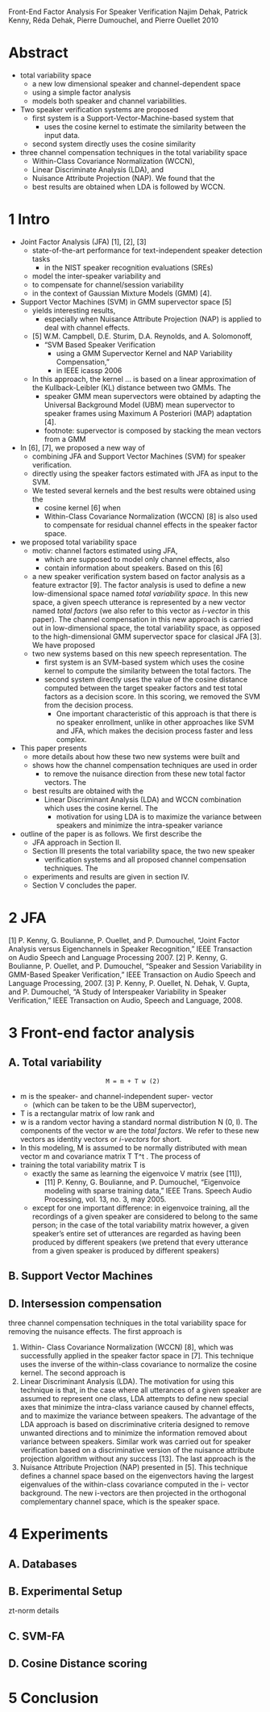 Front-End Factor Analysis For Speaker Verification
Najim Dehak, Patrick Kenny, Réda Dehak, Pierre Dumouchel, and Pierre Ouellet
2010

# Abstract

* total variability space
  * a new low dimensional speaker and channel-dependent space
  * using a simple factor analysis
  * models both speaker and channel variabilities.  
* Two speaker verification systems are proposed 
  * first system is a Support-Vector-Machine-based system that 
    * uses the cosine kernel to estimate the similarity between the input data.
  * second system directly uses the cosine similarity 
* three channel compensation techniques in the total variability space
  * Within-Class Covariance Normalization (WCCN), 
  * Linear Discriminate Analysis (LDA), and 
  * Nuisance Attribute Projection (NAP).  We found that the
  * best results are obtained when LDA is followed by WCCN.

# 1 Intro

* Joint Factor Analysis (JFA) [1], [2], [3]
  * state-of-the-art performance for text-independent speaker detection tasks
    * in the NIST speaker recognition evaluations (SREs)
  * model the inter-speaker variability and 
  * to compensate for channel/session variability 
  * in the context of Gaussian Mixture Models (GMM) [4].
* Support Vector Machines (SVM) in GMM supervector space [5] 
  * yields interesting results, 
    * especially when Nuisance Attribute Projection (NAP) is applied 
      to deal with channel effects.
  * [5] W.M. Campbell, D.E. Sturim, D.A. Reynolds, and A. Solomonoff,
    * “SVM Based Speaker Verification 
      * using a GMM Supervector Kernel and NAP Variability Compensation,” 
      * in IEEE icassp 2006
  * In this approach, the kernel ... is based on a linear approximation of
    the Kullback-Leibler (KL) distance between two GMMs. The 
    * speaker GMM mean supervectors were obtained by adapting the Universal
      Background Model (UBM) mean supervector to speaker frames using Maximum
      A Posteriori (MAP) adaptation [4].
    * footnote: supervector is composed by stacking the mean vectors from a
      GMM
* In [6], [7], we proposed a new way of 
  * combining JFA and Support Vector Machines (SVM) for speaker verification. 
  * directly using the speaker factors estimated with JFA as input to the SVM.
  * We tested several kernels and the best results were obtained using the
    * cosine kernel [6] when 
    * Within-Class Covariance Normalization (WCCN) [8] is also used to
      compensate for residual channel effects in the speaker factor space.
* we proposed total variability space
  * motiv: channel factors estimated using JFA, 
    * which are supposed to model only channel effects, also 
    * contain information about speakers. Based on this [6]
  * a new speaker verification system based on factor analysis as
    a feature extractor [9].  The factor analysis is used to define a new
    low-dimensional space named _total variability space_. In this new space,
    a given speech utterance is represented by a new vector named _total
    factors_ (we also refer to this vector as _i-vector_ in this paper).  The
    channel compensation in this new approach is carried out in
    low-dimensional space, the total variability space, as opposed to the
    high-dimensional GMM supervector space for clasical JFA [3]. We have
    proposed 
  * two new systems based on this new speech representation. The 
    * first system is an SVM-based system which uses the cosine kernel to
      compute the similarity between the total factors. The 
    * second system directly uses the value of the cosine distance computed
      between the target speaker factors and test total factors as a decision
      score. In this scoring, we removed the SVM from the decision process.
      * One important characteristic of this approach is that there is no
        speaker enrollment, unlike in other approaches like SVM and JFA, which
        makes the decision process faster and less complex. 
* This paper presents 
  * more details about how these two new systems were built and 
  * shows how the channel compensation techniques are used in order 
    * to remove the nuisance direction from these new total factor vectors. The
  * best results are obtained with the 
    * Linear Discriminant Analysis (LDA) and WCCN combination which uses the
      cosine kernel. The 
      * motivation for using LDA is to maximize the variance between speakers
        and minimize the intra-speaker variance
* outline of the paper is as follows. We first describe the
  * JFA approach in Section II. 
  * Section III presents the total variability space, the two new speaker
    * verification systems and all proposed channel compensation techniques. The 
  * experiments and results are given in section IV. 
  * Section V concludes the paper.

# 2 JFA

[1] P. Kenny, G. Boulianne, P. Ouellet, and P. Dumouchel, 
  “Joint Factor Analysis versus Eigenchannels in Speaker Recognition,” 
  IEEE Transaction on Audio Speech and Language Processing 2007.
[2] P. Kenny, G. Boulianne, P. Ouellet, and P. Dumouchel, 
  “Speaker and Session Variability in GMM-Based Speaker Verification,” 
  IEEE Transaction on Audio Speech and Language Processing,  2007.
[3] P. Kenny, P. Ouellet, N. Dehak, V. Gupta, and P. Dumouchel, 
  “A Study of Interspeaker Variability in Speaker Verification,” 
  IEEE Transaction on Audio, Speech and Language, 2008.

# 3 Front-end factor analysis

## A. Total variability

                               M = m + T w (2)

* m is the speaker- and channel-independent super- vector 
  * (which can be taken to be the UBM supervector), 
* T is a rectangular matrix of low rank and 
* w is a random vector having a standard normal distribution N (0, I). The
  components of the vector w are the _total factors_. We refer to these new
  vectors as identity vectors or _i-vectors_ for short.  
* In this modeling, M is assumed to be normally distributed with mean vector m
  and covariance matrix T T^t . The process of 
* training the total variability matrix T is 
  * exactly the same as learning the
  eigenvoice V matrix (see [11]), 
    * [11] P. Kenny, G. Boulianne, and P. Dumouchel, 
      “Eigenvoice modeling with sparse training data,” 
      IEEE Trans. Speech Audio Processing, vol. 13, no. 3, may 2005.
  * except for one important difference: in eigenvoice training, all the
    recordings of a given speaker are considered to belong to the same person;
    in the case of the total variability matrix however, a given speaker’s
    entire set of utterances are regarded as having been produced by different
    speakers (we pretend that every utterance from a given speaker is produced
    by different speakers)

## B. Support Vector Machines
## D. Intersession compensation

three channel compensation techniques in the total variability space for
removing the nuisance effects. The first approach is 

1. Within- Class Covariance Normalization (WCCN) [8], which was successfully
   applied in the speaker factor space in [7]. This technique uses the inverse
   of the within-class covariance to normalize the cosine kernel. The second
   approach is 
2. Linear Discriminant Analysis (LDA). The motivation for using this technique
   is that, in the case where all utterances of a given speaker are assumed to
   represent one class, LDA attempts to define new special axes that minimize
   the intra-class variance caused by channel effects, and to maximize the
   variance between speakers. The advantage of the LDA approach is based on
   discriminative criteria designed to remove unwanted directions and to
   minimize the information removed about variance between speakers.  Similar
   work was carried out for speaker verification based on a discriminative
   version of the nuisance attribute projection algorithm without any success
   [13]. The last approach is the 
3. Nuisance Attribute Projection (NAP) presented in [5]. This technique
   defines a channel space based on the eigenvectors having the largest
   eigenvalues of the within-class covariance computed in the i- vector
   background. The new i-vectors are then projected in the orthogonal
   complementary channel space, which is the speaker space.

# 4 Experiments 

## A. Databases
## B. Experimental Setup

zt-norm details

## C. SVM-FA
## D. Cosine Distance scoring
# 5 Conclusion 
